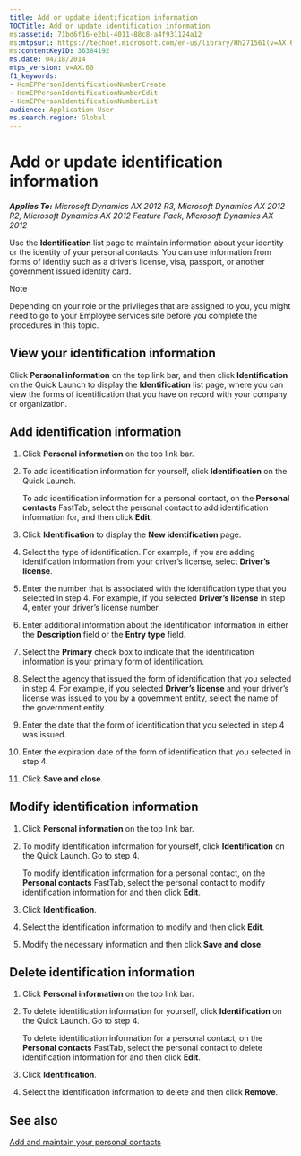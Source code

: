 ```yaml
---
title: Add or update identification information
TOCTitle: Add or update identification information
ms:assetid: 71bd6f16-e2b1-4011-88c8-a4f931124a12
ms:mtpsurl: https://technet.microsoft.com/en-us/library/Hh271561(v=AX.60)
ms:contentKeyID: 36384192
ms.date: 04/18/2014
mtps_version: v=AX.60
f1_keywords:
- HcmEPPersonIdentificationNumberCreate
- HcmEPPersonIdentificationNumberEdit
- HcmEPPersonIdentificationNumberList
audience: Application User
ms.search.region: Global
---
```


# Add or update identification information 


_**Applies To:** Microsoft Dynamics AX 2012 R3, Microsoft Dynamics AX 2012 R2, Microsoft Dynamics AX 2012 Feature Pack, Microsoft Dynamics AX 2012_

Use the **Identification** list page to maintain information about your identity or the identity of your personal contacts. You can use information from forms of identity such as a driver’s license, visa, passport, or another government issued identity card.


> [!NOTE]
> <P>Depending on your role or the privileges that are assigned to you, you might need to go to your Employee services site before you complete the procedures in this topic.</P>



## View your identification information

Click **Personal information** on the top link bar, and then click **Identification** on the Quick Launch to display the **Identification** list page, where you can view the forms of identification that you have on record with your company or organization.

## Add identification information

1.  Click **Personal information** on the top link bar.

2.  To add identification information for yourself, click **Identification** on the Quick Launch.
    
    To add identification information for a personal contact, on the **Personal contacts** FastTab, select the personal contact to add identification information for, and then click **Edit**.

3.  Click **Identification** to display the **New identification** page.

4.  Select the type of identification. For example, if you are adding identification information from your driver’s license, select **Driver’s license**.

5.  Enter the number that is associated with the identification type that you selected in step 4. For example, if you selected **Driver’s license** in step 4, enter your driver’s license number.

6.  Enter additional information about the identification information in either the **Description** field or the **Entry type** field.

7.  Select the **Primary** check box to indicate that the identification information is your primary form of identification.

8.  Select the agency that issued the form of identification that you selected in step 4. For example, if you selected **Driver’s license** and your driver’s license was issued to you by a government entity, select the name of the government entity.

9.  Enter the date that the form of identification that you selected in step 4 was issued.

10. Enter the expiration date of the form of identification that you selected in step 4.

11. Click **Save and close**.

## Modify identification information

1.  Click **Personal information** on the top link bar.

2.  To modify identification information for yourself, click **Identification** on the Quick Launch. Go to step 4.
    
    To modify identification information for a personal contact, on the **Personal contacts** FastTab, select the personal contact to modify identification information for and then click **Edit**.

3.  Click **Identification**.

4.  Select the identification information to modify and then click **Edit**.

5.  Modify the necessary information and then click **Save and close**.

## Delete identification information

1.  Click **Personal information** on the top link bar.

2.  To delete identification information for yourself, click **Identification** on the Quick Launch. Go to step 4.
    
    To delete identification information for a personal contact, on the **Personal contacts** FastTab, select the personal contact to delete identification information for and then click **Edit**.

3.  Click **Identification**.

4.  Select the identification information to delete and then click **Remove**.

## See also

[Add and maintain your personal contacts](add-and-maintain-your-personal-contacts.md)

  


